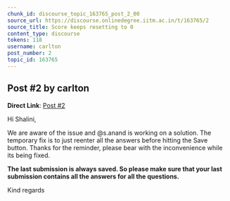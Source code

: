 ```yaml
---
chunk_id: discourse_topic_163765_post_2_00
source_url: https://discourse.onlinedegree.iitm.ac.in/t/163765/2
source_title: Score keeps resetting to 0
content_type: discourse
tokens: 118
username: carlton
post_number: 2
topic_id: 163765
---
```


## Post #2 by carlton

**Direct Link**: [Post #2](https://discourse.onlinedegree.iitm.ac.in/t/163765/2)

Hi Shalini,

We are aware of the issue and @s.anand is working on a solution. The temporary fix is to just reenter all the answers before hitting the Save button. Thanks for the reminder, please bear with the inconvenience while its being fixed.

**The last submission is always saved. So please make sure that your last submission contains all the answers for all the questions.**

Kind regards
